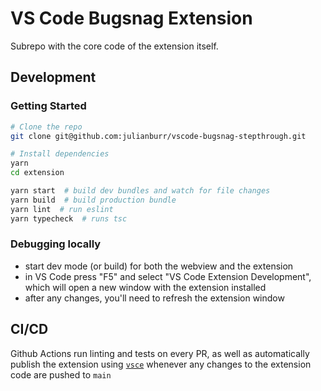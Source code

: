 # VS Code Bugsnag Extension

Subrepo with the core code of the extension itself.

## Development

### Getting Started

```bash
# Clone the repo
git clone git@github.com:julianburr/vscode-bugsnag-stepthrough.git

# Install dependencies
yarn
cd extension

yarn start  # build dev bundles and watch for file changes
yarn build  # build production bundle
yarn lint  # run eslint
yarn typecheck  # runs tsc
```

### Debugging locally

- start dev mode (or build) for both the webview and the extension
- in VS Code press "F5" and select "VS Code Extension Development", which will open a new window with the extension installed
- after any changes, you'll need to refresh the extension window

## CI/CD

Github Actions run linting and tests on every PR, as well as automatically publish the extension using [`vsce`](https://code.visualstudio.com/api/working-with-extensions/publishing-extension#vsce) whenever any changes to the extension code are pushed to `main`
